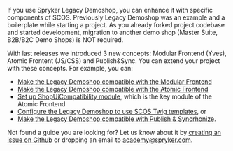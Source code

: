 If you use Spryker Legacy Demoshop, you can enhance it with specific components of SCOS. Previously Legacy Demoshop was an example and a boilerplate while starting a project. As you already forked project codebase and started development, migration to another demo shop (Master Suite, B2B/B2C Demo Shops) is NOT required.
		
With last releases we introduced 3 new concepts: Modular Frontend (Yves), Atomic Frontent (JS/CSS) and Publish&amp;Sync. You can extend your project with these concepts. For example, you can:

* [Make the Legacy Demoshop compatible with the Modular Frontend](https://documentation.spryker.com/docs/demoshop-with-modular-frontend)
* [Make the Legacy Demoshop compatible with the Atomic Frontend](https://documentation.spryker.com/docs/demoshop-with-atomic-frontend)
* [Set up ShopUiCompatibility module](https://documentation.spryker.com/docs/setting-up-shopuicompatibility), which is the key module of the Atomic Frontend
* [Configure the Legacy Demoshop to use SCOS Twig templates](https://documentation.spryker.com/docs/twig-compatibility-mode-demoshop-vs-suite), or 
* [Make the Legacy Demoshop compatible with Publish &amp; Syncrhonize](https://documentation.spryker.com/docs/demoshop-with-publish-and-sync).

Not found a guide you are looking for? Let us know about it by [creating an issue on Github](https://github.com/spryker/spryker-documentation/issues/new) or dropping an email to [academy@spryker.com](mailto:academy@spryker.com).